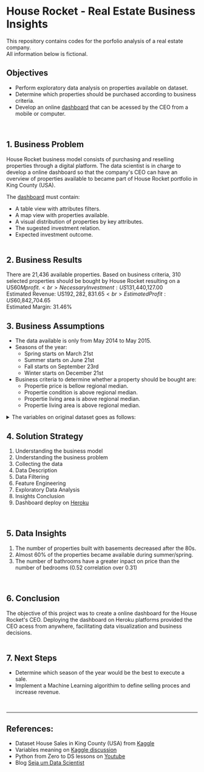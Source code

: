 # House Rocket - Real Estate Business Insights

This repository contains codes for the porfolio analysis of a real estate company. <br>
All information below is fictional.

## Objectives
* Perform exploratory data analysis on properties available on dataset.
* Determine which properties should be purchased according to business criteria.
* Develop an online [dashboard](https://house-rocket-analytics-rnd.herokuapp.com/) that can be acessed by the CEO from a mobile or computer.
<br>

## 1. Business Problem
House Rocket business model consists of purchasing and reselling properties through a digital platform. The data scientist is in charge to develop a online dashboard so that the company's CEO can have an overview of properties available to became part of House Rocket portfolio in King County (USA).<br>

The [dashboard](https://house-rocket-analytics-rnd.herokuapp.com/) must contain:

   * A table view with attributes filters. 
   * A map view with properties available.
   * A visual distribution of properties by key attributes.
   * The sugested investment relation.
   * Expected investment outcome.<br><br>

## 2. Business Results
There are 21,436 available properties. Based on business criteria, 310 selected properties should be bought by House Rocket resulting on a US$60M profit.<br>
Necessary Investment: US$131,440,127.00<br>
Estimated Revenue: US$192,282,831.65<br>
Estimated Profit: US$60,842,704.65<br>
Estimated Margin: 31.46%

## 3. Business Assumptions
* The data available is only from May 2014 to May 2015.
* Seasons of the year:<br>
   * Spring starts on March 21st<br>
   * Summer starts on June 21st<br>
   * Fall starts on September 23rd<br>
   * Winter starts on December 21st<br>
* Business criteria to determine whether a property should be bought are:
    * Propertie price is bellow regional median.  
    * Propertie condition is above regional median.  
    * Propertie living area is above regional median.  
    * Propertie living area is above regional median.

<details><summary>The variables on original dataset goes as follows:</summary><br>

Variable | Definition
------------ | -------------
|id | Unique ID for each property available|
|date | Date that the property was available|
|price | Sale price of each property |
|bedrooms | Number of bedrooms|
|bathrooms | Number of bathrooms, where .5 accounts for a room with a toilet but no shower, and .75 or ¾ bath is a bathroom that contains one sink, one toilet and either a shower or a bath.|
|sqft_living | Square footage of the apartments interior living space|
|sqft_lot | Square footage of the land space|
|floors | Number of floors|
|waterfront | A dummy variable for whether the apartment was overlooking the waterfront or not|
|view | An index from 0 to 4 of how good the view of the property was|
|condition | An index from 1 to 5 on the condition of the apartment|
|grade | An index from 1 to 13, where 1-3 falls short of building construction and design, 7 has an average level of construction and design, and 11-13 have a high quality level of construction and design.|
|sqft_above | The square footage of the interior housing space that is above ground level|
|sqft_basement | The square footage of the interior housing space that is below ground level|
|yr_built | The year the property was initially built|
|yr_renovated | The year of the property’s last renovation|
|zipcode | What zipcode area the property is in|
|lat | Lattitude|
|long | Longitude|
|sqft_living15 | The square footage of interior housing living space for the nearest 15 neighbors|
|sqft_lot15 | The square footage of the land lots of the nearest 15 neighbors|
</details>

## 4. Solution Strategy
1. Understanding the business model
2. Understanding the business problem
3. Collecting the data
4. Data Description
5. Data Filtering
6. Feature Engineering
8. Exploratory Data Analysis
9. Insights Conclusion
10. Dashboard deploy on [Heroku](https://house-rocket-analytics-rnd.herokuapp.com/)
<br>

## 5. Data Insights
1. The number of properties built with basements decreased after the 80s.
2. Almost 60% of the properties became available during summer/spring.
3. The number of bathrooms have a greater inpact on price than the number of bedrooms (0.52 correlation over 0.31)
<br>

## 6. Conclusion
The objective of this project was to create a online dashboard for the House Rocket's CEO. Deploying the dashboard on Heroku platforms provided the CEO acess from anywhere, facilitating data visualization and business decisions.
<br><br>

## 7. Next Steps
* Determine which season of the year would be the best to execute a sale.
* Implement a Machine Learning algorithim to define selling proces and increase revenue.
<br>

---
## References:
* Dataset House Sales in King County (USA) from [Kaggle](https://www.kaggle.com/harlfoxem/housesalesprediction)
* Variables meaning on [Kaggle discussion](https://www.kaggle.com/harlfoxem/housesalesprediction/discussion/207885)
* Python from Zero to DS lessons on [Youtube](https://www.youtube.com/watch?v=1xXK_z9M6yk&list=PLZlkyCIi8bMprZgBsFopRQMG_Kj1IA1WG&ab_channel=SejaUmDataScientist)
* Blog [Seja um Data Scientist](https://sejaumdatascientist.com/os-5-projetos-de-data-science-que-fara-o-recrutador-olhar-para-voce/)
